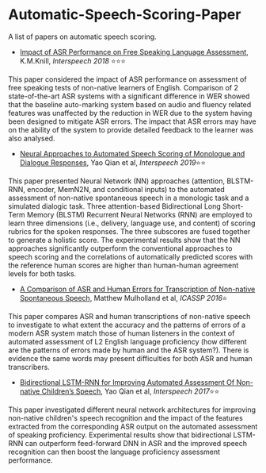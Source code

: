 # Automatic-Speech-Scoring-Paper
A list of papers on automatic speech scoring.

* [Impact of ASR Performance on Free Speaking Language Assessment](http://mi.eng.cam.ac.uk/~ar527/knill_is2018.pdf), K.M.Knill, *Interspeech 2018* :star::star::star:

This paper considered the impact of ASR performance on assessment of free speaking tests of non-native learners of English. Comparison of 2 state-of-the-art ASR systems with a significant difference in WER showed that the baseline auto-marking system based on audio and fluency related features was unaffected by the reduction in WER due to the system having been designed to mitigate ASR errors. The impact that ASR errors may have on the ability of the system to provide detailed feedback to the learner was also analysed.
* [Neural Approaches to Automated Speech Scoring of Monologue and Dialogue Responses](https://ieeexplore.ieee.org/stamp/stamp.jsp?tp=&arnumber=8683717), Yao Qian et al, *Interspeech 2019*:star::star:

This paper presented Neural Network (NN) approaches (attention, BLSTM-RNN, encoder, MemN2N, and conditional inputs) to the automated assessment of non-native spontaneous speech in a monologic task and a simulated dialogic task. Three attention-based Bidirectional Long Short-Term Memory (BLSTM) Recurrent Neural Networks (RNN) are employed to learn three dimensions (i.e., delivery, language use, and content) of scoring rubrics for the spoken responses. The three subscores are fused together to generate a holistic score. The experimental results show that the NN approaches significantly outperform the conventional approaches to speech scoring and the correlations of automatically predicted scores with the reference human scores are higher than human-human agreement levels for both tasks.
* [A Comparison of ASR and Human Errors for Transcription of Non-native Spontaneous Speech](https://ieeexplore.ieee.org/stamp/stamp.jsp?tp=&arnumber=7472800), Matthew Mulholland et al, *ICASSP 2016*:star:

This paper compares ASR and human transcriptions of non-native speech to investigate to what extent the accuracy and the patterns of errors of a modern ASR system match those of human listeners in the context of automated assessment of L2 English language proficiency (how different are the patterns of errors made by human and the ASR system?). There is evidence the same words may present difficulties for both ASR and human transcribers.
* [Bidirectional LSTM-RNN for Improving Automated Assessment Of Non-native Children’s Speech](https://pdfs.semanticscholar.org/c6f7/2739a51e0fccd6a08aeec667b948f57816ba.pdf), Yao Qian et al, *Interspeech 2017*:star::star:

This paper investigated different neural network architectures for improving non-native children's speech recognition and the impact of the features extracted from the corresponding ASR output on the automated assessment of speaking proficiency. Experimental results show that bidirectional LSTM-RNN can outperform feed-forward DNN in ASR and the improved speech recognition can then boost the language proficiency assessment performance.
